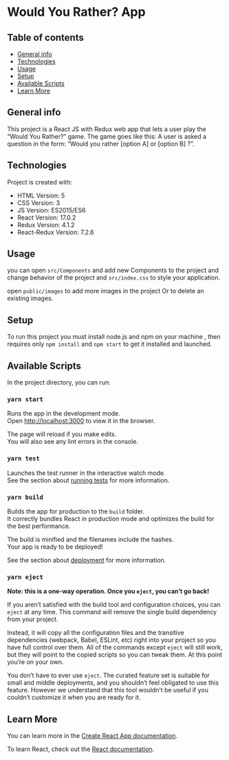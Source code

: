 # Would You Rather? App

## Table of contents
* [General info](#general-info)
* [Technologies](#technologies)
* [Usage](#usage)
* [Setup](#setup)
* [Available Scripts](#Available-Scripts)
* [Learn More](#Learn-More)


## General info
This project is a React JS with Redux web app that lets a user play the “Would You Rather?” game. The game goes like this: A user is asked a question in the form: “Would you rather [option A] or [option B] ?”. 


## Technologies
Project is created with:
* HTML Version: 5
* CSS  Version: 3
* JS   Version: ES2015/ES6
* React Version: 17.0.2
* Redux Version: 4.1.2
* React-Redux Version: 7.2.6


## Usage
you can open `src/Components` and add new Components to the project and change behavior of the project and `src/index.css` to style your application.

open `public/images` to add more images in the project Or to delete an existing images.


## Setup
To run this project you must install node.js and npm  on your machine , then requires only `npm install` and `npm start` to get it installed and launched.


## Available Scripts

In the project directory, you can run:

### `yarn start`

Runs the app in the development mode.\
Open [http://localhost:3000](http://localhost:3000) to view it in the browser.

The page will reload if you make edits.\
You will also see any lint errors in the console.

### `yarn test`

Launches the test runner in the interactive watch mode.\
See the section about [running tests](https://facebook.github.io/create-react-app/docs/running-tests) for more information.

### `yarn build`

Builds the app for production to the `build` folder.\
It correctly bundles React in production mode and optimizes the build for the best performance.

The build is minified and the filenames include the hashes.\
Your app is ready to be deployed!

See the section about [deployment](https://facebook.github.io/create-react-app/docs/deployment) for more information.

### `yarn eject`

**Note: this is a one-way operation. Once you `eject`, you can’t go back!**

If you aren’t satisfied with the build tool and configuration choices, you can `eject` at any time. This command will remove the single build dependency from your project.

Instead, it will copy all the configuration files and the transitive dependencies (webpack, Babel, ESLint, etc) right into your project so you have full control over them. All of the commands except `eject` will still work, but they will point to the copied scripts so you can tweak them. At this point you’re on your own.

You don’t have to ever use `eject`. The curated feature set is suitable for small and middle deployments, and you shouldn’t feel obligated to use this feature. However we understand that this tool wouldn’t be useful if you couldn’t customize it when you are ready for it.

## Learn More

You can learn more in the [Create React App documentation](https://facebook.github.io/create-react-app/docs/getting-started).

To learn React, check out the [React documentation](https://reactjs.org/).

